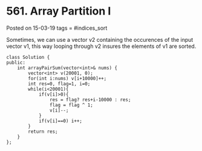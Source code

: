 # 561. Array Partition I
Posted on 15-03-19
tags =  #indices_sort

Sometimes, we can use a vector v2 containing the occurences of the input vector v1, this way looping through v2 insures the elements of v1 are sorted.

```
class Solution {
public:
    int arrayPairSum(vector<int>& nums) {
        vector<int> v(20001, 0);
        for(int i:nums) v[i+10000]++;
        int res=0, flag=1, i=0;
        while(i<20001){
            if(v[i]>0){
                res = flag? res+i-10000 : res;
                flag = flag ^ 1;
                v[i]--;
            }
            if(v[i]==0) i++;
        }
        return res;
    }
};
```
